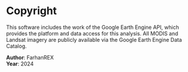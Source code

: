 # Copyright

This software includes the work of the Google Earth Engine API, which provides the platform and data access for this analysis. All MODIS and Landsat imagery are publicly available via the Google Earth Engine Data Catalog. 

**Author**: FarhanREX  
**Year**: 2024
